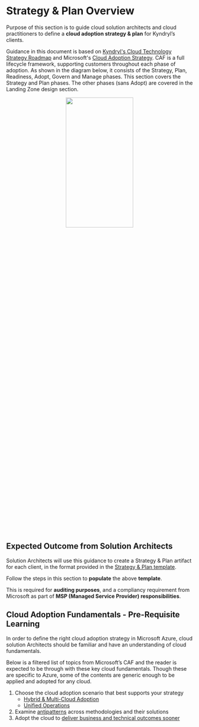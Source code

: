 # Strategy & Plan Overview

Purpose of this section is to guide cloud solution architects and cloud practitioners to define a **cloud adoption strategy & plan** for Kyndryl’s clients.

Guidance in this document is based on [Kyndryl's Cloud Technology Strategy Roadmap](https://w3.ibm.com/w3publisher/cloud-architecture-design/offerings/cloud-tech-strat-roadmap) and Microsoft's [Cloud Adoption Strategy](https://docs.microsoft.com/en-us/azure/cloud-adoption-framework/strategy/). CAF is a full lifecycle framework, supporting customers throughout each phase of adoption. As shown in the diagram below, it consists of the Strategy, Plan, Readiness, Adopt, Govern and Manage phases. This section covers the Strategy and Plan phases. The other phases (sans Adopt) are covered in the Landing Zone design section.

<center><img style="height:30%;width:60%" src="../images/lzdesign-intro.png" /></center>

 
## Expected Outcome from Solution Architects

Solution Architects will use this guidance to create a Strategy & Plan artifact for each client, in the format provided in the [Strategy & Plan template](https://ibm.box.com/s/g82a595tk2k8oj73udsuv85w4nlsz00r).

Follow the steps in this section to **populate** the above **template**.

This is required for **auditing purposes**, and a compliancy requirement from Microsoft as part of **MSP (Managed Service Provider) responsibilities**.



## Cloud Adoption Fundamentals - Pre-Requisite Learning

In order to define the right cloud adoption strategy in Microsoft Azure, cloud solution Architects should be familiar and have an understanding of cloud fundamentals. 

Below is a filtered list of topics from Microsoft’s CAF and the reader is expected to be through with these key cloud fundamentals. Though these are specific to Azure, some of the contents are generic enough to be applied and adopted for any cloud.

1. Choose the cloud adoption scenario that best supports your strategy
    * [Hybrid & Multi-Cloud Adoption](https:/docs.microsoft.com/en-us/azure/cloud-adoption-framework/scenarios/hybrid/scenario-overview``)
    * [Unified Operations](https://docs.microsoft.com/en-us/azure/cloud-adoption-framework/scenarios/hybrid/unified-operations)
2.	Examine [antipatterns](https://docs.microsoft.com/en-us/azure/cloud-adoption-framework/antipatterns/antipatterns-to-avoid) across methodologies and their solutions
3.	Adopt the cloud to [deliver business and technical outcomes sooner](https://docs.microsoft.com/en-us/azure/cloud-adoption-framework/get-started/#accelerate-adoption)


